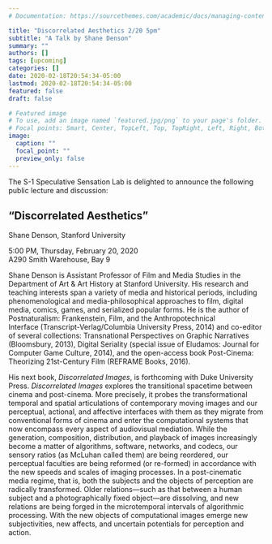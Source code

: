 ```yaml
---
# Documentation: https://sourcethemes.com/academic/docs/managing-content/

title: "Discorrelated Aesthetics 2/20 5pm"
subtitle: "A Talk by Shane Denson"
summary: ""
authors: []
tags: [upcoming]
categories: []
date: 2020-02-18T20:54:34-05:00
lastmod: 2020-02-18T20:54:34-05:00
featured: false
draft: false

# Featured image
# To use, add an image named `featured.jpg/png` to your page's folder.
# Focal points: Smart, Center, TopLeft, Top, TopRight, Left, Right, BottomLeft, Bottom, BottomRight.
image:
  caption: ""
  focal_point: ""
  preview_only: false
---
```

The S-1 Speculative Sensation Lab is delighted to announce the following public lecture and discussion:

## “Discorrelated Aesthetics”  
Shane Denson, Stanford University

5:00 PM, Thursday, February 20, 2020  
A290 Smith Warehouse, Bay 9

Shane Denson is Assistant Professor of Film and Media Studies in the Department of Art & Art History at Stanford University. His research and teaching interests span a variety of media and historical periods, including phenomenological and media-philosophical approaches to film, digital media, comics, games, and serialized popular forms. He is the author of Postnaturalism: Frankenstein, Film, and the Anthropotechnical Interface (Transcript-Verlag/Columbia University Press, 2014) and co-editor of several collections: Transnational Perspectives on Graphic Narratives (Bloomsbury, 2013), Digital Seriality (special issue of Eludamos: Journal for Computer Game Culture, 2014), and the open-access book Post-Cinema: Theorizing 21st-Century Film (REFRAME Books, 2016).

His next book, *Discorrelated Images*, is forthcoming with Duke University Press. *Discorrelated Images* explores the transitional spacetime between cinema and post-cinema. More precisely, it probes the transformational temporal and spatial articulations of contemporary moving images and our perceptual, actional, and affective interfaces with them as they migrate from conventional forms of cinema and enter the computational systems that now encompass every aspect of audiovisual mediation. While the generation, composition, distribution, and playback of images increasingly become a matter of algorithms, software, networks, and codecs, our sensory ratios (as McLuhan called them) are being reordered, our perceptual faculties are being reformed (or re-formed) in accordance with the new speeds and scales of imaging processes. In a post-cinematic media regime, that is, both the subjects and the objects of perception are radically transformed. Older relations—such as that between a human subject and a photographically fixed object—are dissolving, and new relations are being forged in the microtemporal intervals of algorithmic processing. With the new objects of computational images emerge new subjectivities, new affects, and uncertain potentials for perception and action.